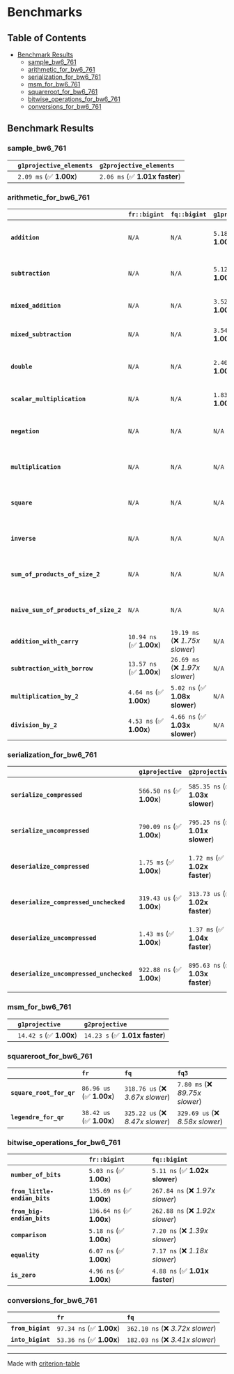 # Benchmarks

## Table of Contents

- [Benchmark Results](#benchmark-results)
    - [sample_bw6_761](#sample_bw6_761)
    - [arithmetic_for_bw6_761](#arithmetic_for_bw6_761)
    - [serialization_for_bw6_761](#serialization_for_bw6_761)
    - [msm_for_bw6_761](#msm_for_bw6_761)
    - [squareroot_for_bw6_761](#squareroot_for_bw6_761)
    - [bitwise_operations_for_bw6_761](#bitwise_operations_for_bw6_761)
    - [conversions_for_bw6_761](#conversions_for_bw6_761)

## Benchmark Results

### sample_bw6_761

|        | `g1projective_elements`          | `g2projective_elements`           |
|:-------|:---------------------------------|:--------------------------------- |
|        | `2.09 ms` (✅ **1.00x**)          | `2.06 ms` (✅ **1.01x faster**)    |

### arithmetic_for_bw6_761

|                                       | `fr::bigint`             | `fq::bigint`                    | `g1projective`          | `g2projective`                 | `fq3`                             | `fq6`                             | `fq`                              | `fr`                               |
|:--------------------------------------|:-------------------------|:--------------------------------|:------------------------|:-------------------------------|:----------------------------------|:----------------------------------|:----------------------------------|:---------------------------------- |
| **`addition`**                        | `N/A`                    | `N/A`                           | `5.18 us` (✅ **1.00x**) | `5.22 us` (✅ **1.01x slower**) | `119.30 ns` (🚀 **43.44x faster**) | `237.06 ns` (🚀 **21.86x faster**) | `37.37 ns` (🚀 **138.68x faster**) | `24.04 ns` (🚀 **215.60x faster**)  |
| **`subtraction`**                     | `N/A`                    | `N/A`                           | `5.12 us` (✅ **1.00x**) | `5.42 us` (✅ **1.06x slower**) | `103.78 ns` (🚀 **49.31x faster**) | `205.17 ns` (🚀 **24.94x faster**) | `36.18 ns` (🚀 **141.43x faster**) | `18.60 ns` (🚀 **275.11x faster**)  |
| **`mixed_addition`**                  | `N/A`                    | `N/A`                           | `3.52 us` (✅ **1.00x**) | `3.77 us` (✅ **1.07x slower**) | `N/A`                             | `N/A`                             | `N/A`                             | `N/A`                              |
| **`mixed_subtraction`**               | `N/A`                    | `N/A`                           | `3.54 us` (✅ **1.00x**) | `3.74 us` (✅ **1.06x slower**) | `N/A`                             | `N/A`                             | `N/A`                             | `N/A`                              |
| **`double`**                          | `N/A`                    | `N/A`                           | `2.40 us` (✅ **1.00x**) | `2.48 us` (✅ **1.03x slower**) | `89.07 ns` (🚀 **26.93x faster**)  | `196.10 ns` (🚀 **12.23x faster**) | `27.41 ns` (🚀 **87.52x faster**)  | `9.01 ns` (🚀 **266.31x faster**)   |
| **`scalar_multiplication`**           | `N/A`                    | `N/A`                           | `1.83 ms` (✅ **1.00x**) | `1.89 ms` (✅ **1.04x slower**) | `N/A`                             | `N/A`                             | `N/A`                             | `N/A`                              |
| **`negation`**                        | `N/A`                    | `N/A`                           | `N/A`                   | `N/A`                          | `90.70 ns` (❌ *4.59x slower*)     | `163.35 ns` (❌ *8.26x slower*)    | `31.37 ns` (❌ *1.59x slower*)     | `19.78 ns` (✅ **1.00x**)           |
| **`multiplication`**                  | `N/A`                    | `N/A`                           | `N/A`                   | `N/A`                          | `2.79 us` (❌ *32.79x slower*)     | `8.98 us` (❌ *105.64x slower*)    | `353.76 ns` (❌ *4.16x slower*)    | `85.04 ns` (✅ **1.00x**)           |
| **`square`**                          | `N/A`                    | `N/A`                           | `N/A`                   | `N/A`                          | `1.99 us` (❌ *26.73x slower*)     | `6.34 us` (❌ *84.99x slower*)     | `278.76 ns` (❌ *3.74x slower*)    | `74.56 ns` (✅ **1.00x**)           |
| **`inverse`**                         | `N/A`                    | `N/A`                           | `N/A`                   | `N/A`                          | `64.43 us` (❌ *4.17x slower*)     | `72.96 us` (❌ *4.72x slower*)     | `61.39 us` (❌ *3.97x slower*)     | `15.45 us` (✅ **1.00x**)           |
| **`sum_of_products_of_size_2`**       | `N/A`                    | `N/A`                           | `N/A`                   | `N/A`                          | `5.83 us` (❌ *44.25x slower*)     | `18.16 us` (❌ *137.96x slower*)   | `507.87 ns` (❌ *3.86x slower*)    | `131.67 ns` (✅ **1.00x**)          |
| **`naive_sum_of_products_of_size_2`** | `N/A`                    | `N/A`                           | `N/A`                   | `N/A`                          | `5.74 us` (❌ *30.07x slower*)     | `18.01 us` (❌ *94.30x slower*)    | `739.47 ns` (❌ *3.87x slower*)    | `190.94 ns` (✅ **1.00x**)          |
| **`addition_with_carry`**             | `10.94 ns` (✅ **1.00x**) | `19.19 ns` (❌ *1.75x slower*)   | `N/A`                   | `N/A`                          | `N/A`                             | `N/A`                             | `N/A`                             | `N/A`                              |
| **`subtraction_with_borrow`**         | `13.57 ns` (✅ **1.00x**) | `26.69 ns` (❌ *1.97x slower*)   | `N/A`                   | `N/A`                          | `N/A`                             | `N/A`                             | `N/A`                             | `N/A`                              |
| **`multiplication_by_2`**             | `4.64 ns` (✅ **1.00x**)  | `5.02 ns` (✅ **1.08x slower**)  | `N/A`                   | `N/A`                          | `N/A`                             | `N/A`                             | `N/A`                             | `N/A`                              |
| **`division_by_2`**                   | `4.53 ns` (✅ **1.00x**)  | `4.66 ns` (✅ **1.03x slower**)  | `N/A`                   | `N/A`                          | `N/A`                             | `N/A`                             | `N/A`                             | `N/A`                              |

### serialization_for_bw6_761

|                                          | `g1projective`            | `g2projective`                   | `fr`                                 | `fq`                                | `fq3`                             | `fq6`                             |
|:-----------------------------------------|:--------------------------|:---------------------------------|:-------------------------------------|:------------------------------------|:----------------------------------|:--------------------------------- |
| **`serialize_compressed`**               | `566.50 ns` (✅ **1.00x**) | `585.35 ns` (✅ **1.03x slower**) | `61.39 ns` (🚀 **9.23x faster**)      | `200.30 ns` (🚀 **2.83x faster**)    | `599.04 ns` (✅ **1.06x slower**)  | `1.25 us` (❌ *2.20x slower*)      |
| **`serialize_uncompressed`**             | `790.09 ns` (✅ **1.00x**) | `795.25 ns` (✅ **1.01x slower**) | `61.60 ns` (🚀 **12.83x faster**)     | `197.43 ns` (🚀 **4.00x faster**)    | `592.54 ns` (✅ **1.33x faster**)  | `1.24 us` (❌ *1.58x slower*)      |
| **`deserialize_compressed`**             | `1.75 ms` (✅ **1.00x**)   | `1.72 ms` (✅ **1.02x faster**)   | `111.87 ns` (🚀 **15619.43x faster**) | `415.33 ns` (🚀 **4207.01x faster**) | `1.24 us` (🚀 **1414.74x faster**) | `2.53 us` (🚀 **690.16x faster**)  |
| **`deserialize_compressed_unchecked`**   | `319.43 us` (✅ **1.00x**) | `313.73 us` (✅ **1.02x faster**) | `112.36 ns` (🚀 **2842.80x faster**)  | `407.69 ns` (🚀 **783.52x faster**)  | `1.25 us` (🚀 **255.21x faster**)  | `2.56 us` (🚀 **124.97x faster**)  |
| **`deserialize_uncompressed`**           | `1.43 ms` (✅ **1.00x**)   | `1.37 ms` (✅ **1.04x faster**)   | `110.74 ns` (🚀 **12883.04x faster**) | `406.55 ns` (🚀 **3509.22x faster**) | `1.25 us` (🚀 **1137.82x faster**) | `2.44 us` (🚀 **585.43x faster**)  |
| **`deserialize_uncompressed_unchecked`** | `922.88 ns` (✅ **1.00x**) | `895.63 ns` (✅ **1.03x faster**) | `113.33 ns` (🚀 **8.14x faster**)     | `404.86 ns` (🚀 **2.28x faster**)    | `1.26 us` (❌ *1.37x slower*)      | `2.52 us` (❌ *2.73x slower*)      |

### msm_for_bw6_761

|        | `g1projective`          | `g2projective`                  |
|:-------|:------------------------|:------------------------------- |
|        | `14.42 s` (✅ **1.00x**) | `14.23 s` (✅ **1.01x faster**)  |

### squareroot_for_bw6_761

|                          | `fr`                     | `fq`                             | `fq3`                             |
|:-------------------------|:-------------------------|:---------------------------------|:--------------------------------- |
| **`square_root_for_qr`** | `86.96 us` (✅ **1.00x**) | `318.76 us` (❌ *3.67x slower*)   | `7.80 ms` (❌ *89.75x slower*)     |
| **`legendre_for_qr`**    | `38.42 us` (✅ **1.00x**) | `325.22 us` (❌ *8.47x slower*)   | `329.69 us` (❌ *8.58x slower*)    |

### bitwise_operations_for_bw6_761

|                               | `fr::bigint`              | `fq::bigint`                      |
|:------------------------------|:--------------------------|:--------------------------------- |
| **`number_of_bits`**          | `5.03 ns` (✅ **1.00x**)   | `5.11 ns` (✅ **1.02x slower**)    |
| **`from_little-endian_bits`** | `135.69 ns` (✅ **1.00x**) | `267.84 ns` (❌ *1.97x slower*)    |
| **`from_big-endian_bits`**    | `136.64 ns` (✅ **1.00x**) | `262.88 ns` (❌ *1.92x slower*)    |
| **`comparison`**              | `5.18 ns` (✅ **1.00x**)   | `7.20 ns` (❌ *1.39x slower*)      |
| **`equality`**                | `6.07 ns` (✅ **1.00x**)   | `7.17 ns` (❌ *1.18x slower*)      |
| **`is_zero`**                 | `4.96 ns` (✅ **1.00x**)   | `4.88 ns` (✅ **1.01x faster**)    |

### conversions_for_bw6_761

|                   | `fr`                     | `fq`                              |
|:------------------|:-------------------------|:--------------------------------- |
| **`from_bigint`** | `97.34 ns` (✅ **1.00x**) | `362.10 ns` (❌ *3.72x slower*)    |
| **`into_bigint`** | `53.36 ns` (✅ **1.00x**) | `182.03 ns` (❌ *3.41x slower*)    |

---
Made with [criterion-table](https://github.com/nu11ptr/criterion-table)

